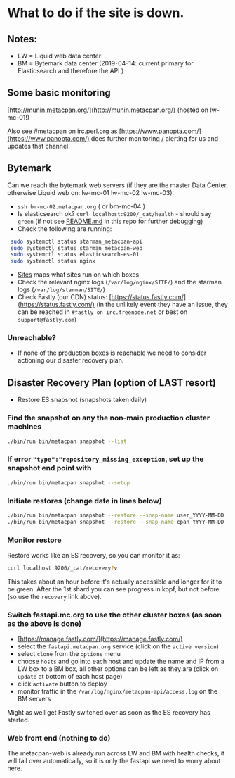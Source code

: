 # What to do if the site is down.

## Notes:

* LW = Liquid web data center
* BM = Bytemark data center (2019-04-14: current primary for Elasticsearch and therefore the API )

## Some basic monitoring

[http://munin.metacpan.org/](http://munin.metacpan.org/) (hosted on lw-mc-01!)

Also see #metacpan on irc.perl.org as [https://www.panopta.com/](https://www.panopta.com/) does further monitoring / alerting for us and updates that channel.

## Bytemark

Can we reach the bytemark web servers (if they are the master Data Center, otherwise Liquid web on: lw-mc-01 lw-mc-02 lw-mc-03):

* `ssh bm-mc-02.metacpan.org`  ( or bm-mc-04 )
* Is elasticsearch ok? `curl localhost:9200/_cat/health`  - should say `green` (if not see [README.md](README.md#Elasticsearch) in this repo for further debugging)
* Check the following are running:
 ```sh
  sudo systemctl status starman_metacpan-api
  sudo systemctl status starman_metacpan-web
  sudo systemctl status elasticsearch-es-01
  sudo systemctl status nginx
  ```
* [Sites](../sites/) maps what sites run on which boxes
* Check the relevant nginx logs (`/var/log/nginx/SITE/`) and the starman logs (`/var/log/starman/SITE/`)
* Check Fastly (our CDN) status: [https://status.fastly.com/](https://status.fastly.com/)  (in the unlikely event they have an issue, they can be reached in `#fastly on irc.freenode.net` or best on `support@fastly.com`)

### Unreachable?

* If none of the production boxes is reachable we need to consider actioning our disaster recovery plan.

## Disaster Recovery Plan (option of LAST resort)

* Restore ES snapshot (snapshots taken daily)

### Find the snapshot on any the non-main production cluster machines
```sh
./bin/run bin/metacpan snapshot --list
```

### If error `"type":"repository_missing_exception`, set up the snapshot end point with
```sh
./bin/run bin/metacpan snapshot --setup
```

### Initiate restores (change date in lines below)
```sh
./bin/run bin/metacpan snapshot --restore --snap-name user_YYYY-MM-DD
./bin/run bin/metacpan snapshot --restore --snap-name cpan_YYYY-MM-DD
```

### Monitor restore
Restore works like an ES recovery, so you can monitor it as:

```sh
curl localhost:9200/_cat/recovery?v
```

This takes about an hour before it's actually accessible and longer for it to
be green. After the 1st shard you can see progress in kopf, but not before (so
use the `recovery` link above).

### Switch fastapi.mc.org to use the other cluster boxes  (as soon as the above is done)

* [https://manage.fastly.com/](https://manage.fastly.com/)
* select the `fastapi.metacpan.org` service (click on the `active version`)
* select `clone` from the `options` menu
* choose `hosts` and go into each host and update the name and IP from a LW box to a BM box, all other options can be left as they are (click on `update` at bottom of each host page)
* click `activate` button to deploy
* monitor traffic in the `/var/log/nginx/metacpan-api/access.log` on the BM servers

Might as well get Fastly switched over as soon as the ES recovery has started.

### Web front end (nothing to do)

The metacpan-web is already run across LW and BM with health checks, it will
fail over automatically, so it is only the fastapi we need to worry about here.
